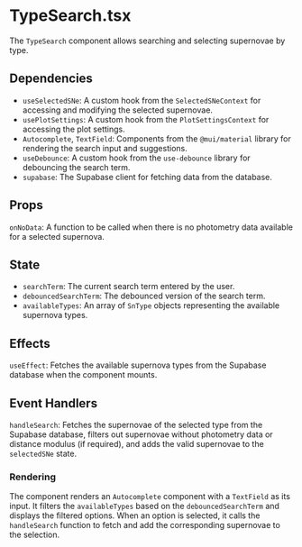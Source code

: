 # TypeSearch.tsx

The `TypeSearch` component allows searching and selecting supernovae by type.

## Dependencies
- `useSelectedSNe`: A custom hook from the `SelectedSNeContext` for accessing and modifying the selected supernovae.
- `usePlotSettings`: A custom hook from the `PlotSettingsContext` for accessing the plot settings.
- `Autocomplete`, `TextField`: Components from the `@mui/material` library for rendering the search input and suggestions.
- `useDebounce`: A custom hook from the `use-debounce` library for debouncing the search term.
- `supabase`: The Supabase client for fetching data from the database.

## Props
`onNoData`: A function to be called when there is no photometry data available for a selected supernova.

## State
- `searchTerm`: The current search term entered by the user.
- `debouncedSearchTerm`: The debounced version of the search term.
- `availableTypes`: An array of `SnType` objects representing the available supernova types.

## Effects
`useEffect`: Fetches the available supernova types from the Supabase database when the component mounts.

## Event Handlers
`handleSearch`: Fetches the supernovae of the selected type from the Supabase database, filters out supernovae without photometry data or distance modulus (if required), and adds the valid supernovae to the `selectedSNe` state.

### Rendering
The component renders an `Autocomplete` component with a `TextField` as its input. It filters the `availableTypes` based on the `debouncedSearchTerm` and displays the filtered options. When an option is selected, it calls the `handleSearch` function to fetch and add the corresponding supernovae to the selection.